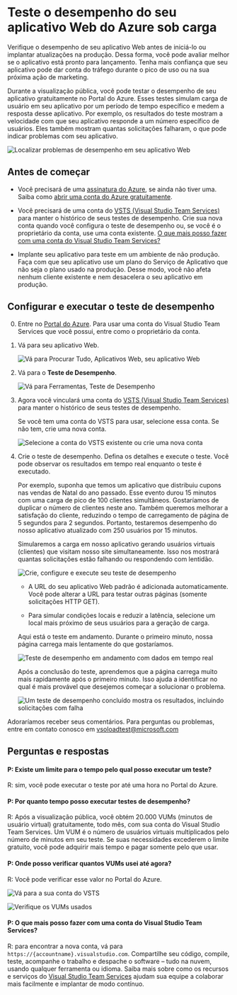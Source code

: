 <properties
   pageTitle="Testar o desempenho do seu aplicativo Web do Azure | Microsoft Azure"
   description="Execute testes de desempenho de aplicativo Web do Azure para verificar como o seu aplicativo lida com a carga do usuário. Contabilize o tempo de resposta e encontre falhas que podem indicar problemas."
   services="app-service\web"
   documentationCenter=""
   authors="ecfan"
   manager="douge"
   editor="jimbe"/>

<tags
   ms.service="app-service-web"
   ms.workload="web"
   ms.tgt_pltfrm="na"
   ms.devlang="na"
   ms.topic="article"
   ms.date="09/11/2015"
   ms.author="estfan; manasma"/>

# Teste o desempenho do seu aplicativo Web do Azure sob carga

Verifique o desempenho de seu aplicativo Web antes de iniciá-lo ou implantar atualizações na produção. Dessa forma, você pode avaliar melhor se o aplicativo está pronto para lançamento. Tenha mais confiança que seu aplicativo pode dar conta do tráfego durante o pico de uso ou na sua próxima ação de marketing.

Durante a visualização pública, você pode testar o desempenho de seu aplicativo gratuitamente no Portal do Azure. Esses testes simulam carga de usuário em seu aplicativo por um período de tempo específico e medem a resposta desse aplicativo. Por exemplo, os resultados do teste mostram a velocidade com que seu aplicativo responde a um número específico de usuários. Eles também mostram quantas solicitações falharam, o que pode indicar problemas com seu aplicativo.

![Localizar problemas de desempenho em seu aplicativo Web][TestOverview]

## Antes de começar

*	Você precisará de uma [assinatura do Azure][AzureSubscription], se ainda não tiver uma. Saiba como [abrir uma conta do Azure gratuitamente][AzureFreeTrial].

*	Você precisará de uma conta do [VSTS (Visual Studio Team Services)][WhatIsVSTS] para manter o histórico de seus testes de desempenho. Crie sua nova conta quando você configura o teste de desempenho ou, se você é o proprietário da conta, use uma conta existente. [O que mais posso fazer com uma conta do Visual Studio Team Services?](#VSTSAccount)

*	Implante seu aplicativo para teste em um ambiente de não produção. Faça com que seu aplicativo use um plano do Serviço de Aplicativo que não seja o plano usado na produção. Desse modo, você não afeta nenhum cliente existente e nem desacelera o seu aplicativo em produção.

## Configurar e executar o teste de desempenho

0.	Entre no [Portal do Azure][AzurePortal]. Para usar uma conta do Visual Studio Team Services que você possui, entre como o proprietário da conta.

0.	Vá para seu aplicativo Web.

	![Vá para Procurar Tudo, Aplicativos Web, seu aplicativo Web][WebApp]

0.	Vá para o **Teste de Desempenho**.

	![Vá para Ferramentas, Teste de Desempenho][ExpandedTools]
 
0.	Agora você vinculará uma conta do [VSTS (Visual Studio Team Services)][WhatIsVSTS] para manter o histórico de seus testes de desempenho.

	Se você tem uma conta do VSTS para usar, selecione essa conta. Se não tem, crie uma nova conta.

	![Selecione a conta do VSTS existente ou crie uma nova conta][ExistingNewVSTSAccount]

0.	Crie o teste de desempenho. Defina os detalhes e execute o teste. Você pode observar os resultados em tempo real enquanto o teste é executado.

	Por exemplo, suponha que temos um aplicativo que distribuiu cupons nas vendas de Natal do ano passado. Esse evento durou 15 minutos com uma carga de pico de 100 clientes simultâneos. Gostaríamos de duplicar o número de clientes neste ano. Também queremos melhorar a satisfação do cliente, reduzindo o tempo de carregamento de página de 5 segundos para 2 segundos. Portanto, testaremos desempenho do nosso aplicativo atualizado com 250 usuários por 15 minutos.

	Simularemos a carga em nosso aplicativo gerando usuários virtuais (clientes) que visitam nosso site simultaneamente. Isso nos mostrará quantas solicitações estão falhando ou respondendo com lentidão.

	![Crie, configure e execute seu teste de desempenho][NewTest]

	 *	A URL do seu aplicativo Web padrão é adicionada automaticamente. Você pode alterar a URL para testar outras páginas (somente solicitações HTTP GET).

	 *	Para simular condições locais e reduzir a latência, selecione um local mais próximo de seus usuários para a geração de carga.

	Aqui está o teste em andamento. Durante o primeiro minuto, nossa página carrega mais lentamente do que gostaríamos.

	![Teste de desempenho em andamento com dados em tempo real][TestRunning]

	Após a conclusão do teste, aprendemos que a página carrega muito mais rapidamente após o primeiro minuto. Isso ajuda a identificar no qual é mais provável que desejemos começar a solucionar o problema.

	![Um teste de desempenho concluído mostra os resultados, incluindo solicitações com falha][TestDone]
	
Adoraríamos receber seus comentários. Para perguntas ou problemas, entre em contato conosco em <vsoloadtest@microsoft.com>

##	Perguntas e respostas

#### P: Existe um limite para o tempo pelo qual posso executar um teste? 

R: sim, você pode executar o teste por até uma hora no Portal do Azure.

#### P: Por quanto tempo posso executar testes de desempenho? 

R: Após a visualização pública, você obtém 20.000 VUMs (minutos de usuário virtual) gratuitamente, todo mês, com sua conta do Visual Studio Team Services. Um VUM é o número de usuários virtuais multiplicados pelo número de minutos em seu teste. Se suas necessidades excederem o limite gratuito, você pode adquirir mais tempo e pagar somente pelo que usar.

#### P: Onde posso verificar quantos VUMs usei até agora?

R: Você pode verificar esse valor no Portal do Azure.

![Vá para a sua conta do VSTS][VSTSAccount]

![Verifique os VUMs usados][CheckTestTime]

<a name="VSOAccount"></a>
#### P: O que mais posso fazer com uma conta do Visual Studio Team Services?

R: para encontrar a nova conta, vá para ```https://{accountname}.visualstudio.com```. Compartilhe seu código, compile, teste, acompanhe o trabalho e despache o software – tudo na nuvem, usando qualquer ferramenta ou idioma. Saiba mais sobre como os recursos e serviços do [Visual Studio Team Services][WhatIsVSTS] ajudam sua equipe a colaborar mais facilmente e implantar de modo contínuo.

<!--Image references-->
[WebApp]: ./media/app-service-web-app-performance-test/azure-np-web-apps.png
[TestOverview]: ./media/app-service-web-app-performance-test/azure-np-perf-test-overview.png
[ExpandedTools]: ./media/app-service-web-app-performance-test/azure-np-web-app-details-tools-expanded.png
[ExistingNewVSTSAccount]: ./media/app-service-web-app-performance-test/azure-np-no-vso-account.png
[NewTest]: ./media/app-service-web-app-performance-test/azure-np-new-performance-test.png
[TestRunning]: ./media/app-service-web-app-performance-test/azure-np-running-perf-test.png
[TestDone]: ./media/app-service-web-app-performance-test/azure-np-perf-test-done.png
[VSTSAccount]: ./media/app-service-web-app-performance-test/azure-np-vso-accounts.png
[CheckTestTime]: ./media/app-service-web-app-performance-test/azure-np-vso-accounts-vum-summary.png

<!--Reference links -->
[AzurePortal]: https://portal.azure.com
[AzureSubscription]: https://account.windowsazure.com/subscriptions
[AzureFreeTrial]: https://azure.microsoft.com/pricing/free-trial/?WT.mc_id=A261C142F
[WhatIsVSTS]: https://www.visualstudio.com/products/what-is-visual-studio-online-vs

<!---HONumber=AcomDC_1203_2015-->